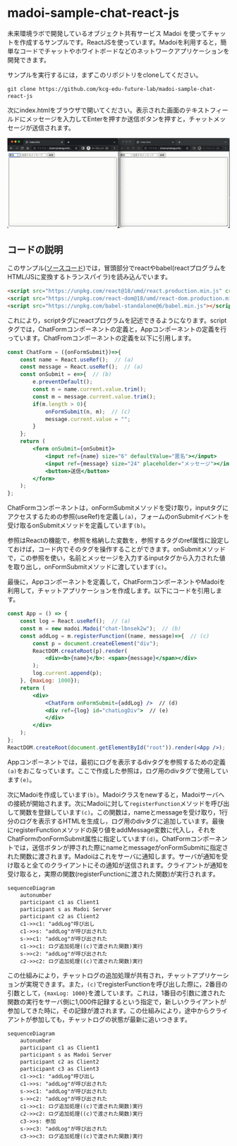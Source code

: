 # madoi-sample-chat-react-js

未来環境ラボで開発しているオブジェクト共有サービス Madoi を使ってチャットを作成するサンプルです。ReactJSを使っています。Madoiを利用すると，簡単なコードでチャットやホワイトボードなどのネットワークアプリケーションを開発できます。

サンプルを実行するには，まずこのリポジトリをcloneしてください。
```
git clone https://github.com/kcg-edu-future-lab/madoi-sample-chat-react-js
```

次にindex.htmlをブラウザで開いてください。表示された画面のテキストフィールドにメッセージを入力してEnterを押すか送信ボタンを押すと，チャットメッセージが送信されます。

![動作イメージ](sample.gif)

## コードの説明

このサンプル([ソースコード](https://github.com/kcg-edu-future-lab/madoi-sample-chat-react-js/blob/main/index.html))では，冒頭部分でreactやbabel(reactプログラムをHTML/JSに変換するトランスパイラ)を読み込んでいます。

```html
<script src="https://unpkg.com/react@18/umd/react.production.min.js" crossorigin></script>
<script src="https://unpkg.com/react-dom@18/umd/react-dom.production.min.js" crossorigin></script>
<script src="https://unpkg.com/babel-standalone@6/babel.min.js"></script>
```

これにより，scriptタグにreactプログラムを記述できるようになります。scriptタグでは，ChatFormコンポーネントの定義と，Appコンポーネントの定義を行っています。ChatFromコンポーネントの定義を以下に引用します。

```jsx {.line-number}
const ChatForm = ({onFormSubmit})=>{
    const name = React.useRef();  // (a)
    const message = React.useRef();  // (a)
    const onSubmit = e=>{  // (b)
        e.preventDefault();
        const n = name.current.value.trim();
        const m = message.current.value.trim();
        if(m.length > 0){
            onFormSubmit(n, m);  // (c)
            message.current.value = "";
        }
    };
    return (
        <form onSubmit={onSubmit}>
            <input ref={name} size="6" defaultValue="匿名"></input>
            <input ref={message} size="24" placeholder="メッセージ"></input>
            <button>送信</button>
        </form>
    );
};
```

ChatFormコンポーネントは，onFormSubmitメソッドを受け取り，inputタグにアクセスするための参照(useRef)を定義し`(a)`，フォームのonSubmitイベントを受け取るonSubmitメソッドを定義しています`(b)`。

参照はReactの機能で，参照を格納した変数を，参照するタグのref属性に設定しておけば，コード内でそのタグを操作することができます。onSubmitメソッドで，この参照を使い，名前とメッセージを入力するinputタグから入力された値を取り出し，onFormSubmitメソッドに渡しています`(c)`。

最後に，Appコンポーネントを定義して，ChatFormコンポーネントやMadoiを利用して，チャットアプリケーションを作成します。以下にコードを引用します。

```jsx
const App = () => {
    const log = React.useRef();  // (a)
    const m = new madoi.Madoi("chat-lbnsek2w");  // (b)
    const addLog = m.registerFunction((name, message)=>{  // (c)
        const p = document.createElement("div");
        ReactDOM.createRoot(p).render(
            <div><b>{name}</b>: <span>{message}</span></div>
        );
        log.current.append(p);
    }, {maxLog: 1000});
    return (
        <div>
            <ChatForm onFormSubmit={addLog} />  // (d)
            <div ref={log} id="chatLogDiv">  // (e)
            </div>
        </div>
    );
};
ReactDOM.createRoot(document.getElementById("root")).render(<App />);
```

Appコンポーネントでは，最初にログを表示するdivタグを参照するための定義`(a)`をおこなっています。ここで作成した参照は，ログ用のdivタグで使用しています`(e)`。

次にMadoiを作成しています`(b)`。Madoiクラスをnewすると，Madoiサーバへの接続が開始されます。次にMadoiに対して`registerFunction`メソッドを呼び出して関数を登録しています`(c)`。この関数は，nameとmessageを受け取り，1行分のログを表示するHTMLを生成し，ログ用のdivタグに追加しています。最後にregisterFunctionメソッドの戻り値をaddMessage変数に代入し，それをChatFormのonFormSubmit属性に指定しています`(d)`。ChatFormコンポーネントでは，送信ボタンが押された際にnameとmessageがonFormSubmitに指定された関数に渡されます。Madoiはこれをサーバに通知します。サーバが通知を受け取ると全てのクライアントにその通知が送信されます。クライアントが通知を受け取ると，実際の関数(registerFunctionに渡された関数)が実行されます。

```mermaid
sequenceDiagram
    autonumber
    participant c1 as Client1
    participant s as Madoi Server
    participant c2 as Client2
    c1->>c1: "addLog"呼び出し
    c1->>s: "addLog"が呼び出された
    s->>c1: "addLog"が呼び出された
    c1->>c1: ログ追加処理((c)で渡された関数)実行
    s->>c2: "addLog"が呼び出された
    c2->>c2: ログ追加処理((c)で渡された関数)実行
```

この仕組みにより，チャットログの追加処理が共有され，チャットアプリケーションが実現できます。また，`(c)`でregisterFunctionを呼び出した際に，2番目の引数として，`{maxLog: 1000}`を渡しています。これは，1番目の引数に渡された関数の実行をサーバ側に1,000件記録するという指定で，新しいクライアントが参加してきた時に，その記録が渡されます。この仕組みにより，途中からクライアントが参加しても，チャットログの状態が最新に追いつきます。

```mermaid
sequenceDiagram
    autonumber
    participant c1 as Client1
    participant s as Madoi Server
    participant c2 as Client2
    participant c3 as Client3
    c1->>c1: "addLog"呼び出し
    c1->>s: "addLog"が呼び出された
    s->>c1: "addLog"が呼び出された
    s->>c2: "addLog"が呼び出された
    c1->>c1: ログ追加処理((c)で渡された関数)実行
    c2->>c2: ログ追加処理((c)で渡された関数)実行
    c3->>s: 参加
    s->>c3: "addLog"が呼び出された
    c3->>c3: ログ追加処理((c)で渡された関数)実行
```
